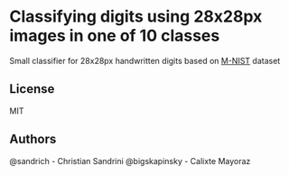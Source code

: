 # Classifying digits using 28x28px images in one of 10 classes
Small classifier for 28x28px handwritten digits based on [M-NIST](http://yann.lecun.com/exdb/mnist/) dataset 

## License
MIT

## Authors
@sandrich - Christian Sandrini
@bigskapinsky - Calixte Mayoraz
